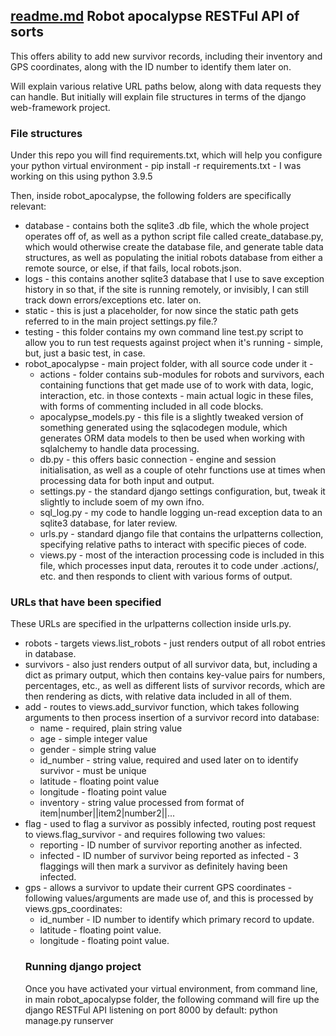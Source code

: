 [readme.md](https://github.com/jacob-kruger-work/robot_apocalypse/files/9549278/readme.md)
Robot apocalypse RESTFul API of sorts
-------------------------------------

This offers ability to add new survivor records, including their inventory and GPS coordinates, along with the ID number to identify them later on.

Will explain various relative URL paths below, along with data requests they can handle. But initially will explain file structures in terms of the django web-framework project.

### File structures

Under this repo you will find requirements.txt, which will help you configure your python virtual environment - pip install -r requirements.txt - I was working on this using python 3.9.5

Then, inside robot\_apocalypse, the following folders are specifically relevant:  

*   database - contains both the sqlite3 .db file, which the whole project operates off of, as well as a python script file called create\_database.py, which would otherwise create the database file, and generate table data structures, as well as populating the initial robots database from either a remote source, or else, if that fails, local robots.json.
*   logs - this contains another sqlite3 database that I use to save exception history in so that, if the site is running remotely, or invisibly, I can still track down errors/exceptions etc. later on.
*   static - this is just a placeholder, for now since the static path gets referred to in the main project settings.py file.?
*   testing - this folder contains my own command line test.py script to allow you to run test requests against project when it's running - simple, but, just a basic test, in case.
*   robot\_apocalypse - main project folder, with all source code under it -
    *   actions - folder contains sub-modules for robots and survivors, each containing functions that get made use of to work with data, logic, interaction, etc. in those contexts - main actual logic in these files, with forms of commenting included in all code blocks.
    *   apocalypse\_models.py - this file is a slightly tweaked version of something generated using the sqlacodegen module, which generates ORM data models to then be used when working with sqlalchemy to handle data processing.
    *   db.py - this offers basic connection - engine and session initialisation, as well as a couple of otehr functions use at times when processing data for both input and output.
    *   settings.py - the standard django settings configuration, but, tweak it slightly to include soem of my own ifno.
    *   sql\_log.py - my code to handle logging un-read exception data to an sqlite3 database, for later review.
    *   urls.py - standard django file that contains the urlpatterns collection, specifying relative paths to interact with specific pieces of code.
    *   views.py - most of the interaction processing code is included in this file, which processes input data, reroutes it to code under .actions/, etc. and then responds to client with various forms of output.

### URLs that have been specified

These URLs are specified in the urlpatterns collection inside urls.py.  

*   robots - targets views.list\_robots - just renders output of all robot entries in database.
*   survivors - also just renders output of all survivor data, but, including a dict as primary output, which then contains key-value pairs for numbers, percentages, etc., as well as different lists of survivor records, which are then rendering as dicts, with relative data included in all of them.
*   add - routes to views.add\_survivor function, which takes following arguments to then process insertion of a survivor record into database:
    *   name - required, plain string value
    *   age - simple integer value
    *   gender - simple string value
    *   id\_number - string value, required and used later on to identify survivor - must be unique
    *   latitude - floating point value
    *   longitude - floating point value
    *   inventory - string value processed from format of item|number||item2|number2||...
*   flag - used to flag a survivor as possibly infected, routing post request to views.flag\_survivor - and requires following two values:
    *   reporting - ID number of survivor reporting another as infected.
    *   infected - ID number of survivor being reported as infected - 3 flaggings will then mark a survivor as definitely having been infected.
*   gps - allows a survivor to update their current GPS coordinates - following values/arguments are made use of, and this is processed by views.gps\_coordinates:
    *   id\_number - ID number to identify which primary record to update.
    *   latitude - floating point value.
    *   longitude - floating point value.
    ### Running django project
    Once you have activated your virtual environment, from command line, in main robot_apocalypse folder, the following command will fire up the django RESTFul API listening on port 8000 by default: python manage.py runserver</div>
